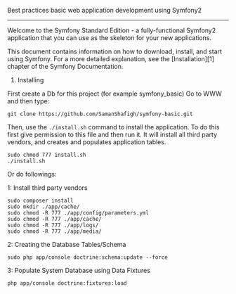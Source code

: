 Best practices basic web application development using Symfony2

----------------------------------
Welcome to the Symfony Standard Edition - a fully-functional Symfony2
application that you can use as the skeleton for your new applications.

This document contains information on how to download, install, and start
using Symfony. For a more detailed explanation, see the [Installation][1]
chapter of the Symfony Documentation.

1) Installing

First create a Db for this project (for example symfony_basic)
Go to WWW and then type:

    git clone https://github.com/SamanShafigh/symfony-basic.git

Then, use the `./install.sh` command to install the application. To do this first give
permission to this file and then run it. It will install all third party vendors, and
creates and populates application tables.

    sudo chmod 777 install.sh
    ./install.sh

Or do followings:

1: Install third party vendors

    sudo composer install
    sudo mkdir ./app/cache/
    sudo chmod -R 777 ./app/config/parameters.yml
    sudo chmod -R 777 ./app/cache/
    sudo chmod -R 777 ./app/logs/
    sudo chmod -R 777 ./app/media/
    
2: Creating the Database Tables/Schema

    sudo php app/console doctrine:schema:update --force

3: Populate System Database using Data Fixtures

    php app/console doctrine:fixtures:load
